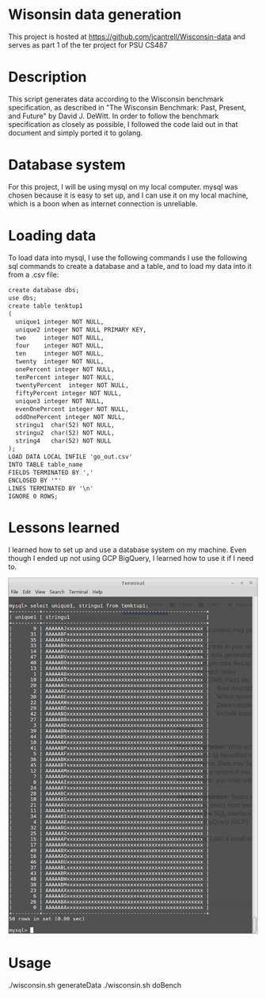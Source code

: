# Wisonsin data generation
This project is hosted at https://github.com/jcantrell/Wisconsin-data
and serves as part 1 of the ter project for PSU CS487

# Description
This script generates data according to the Wisconsin benchmark
specification, as described in "The Wisconsin Benchmark: Past, Present, and
Future" by David J. DeWitt. In order to follow the benchmark specification
as closely as possible, I followed the code laid out in that document and
simply ported it to golang.

# Database system
For this project, I will be using mysql on my local computer. mysql was
chosen because it is easy to set up, and I can use it on my local machine,
which is a boon when as internet connection is unreliable.

# Loading data
To load data into mysql, I use the following commands
I use the following sql commands to create a database and a table, and to
load my data into it from a .csv file:

```
create database dbs;
use dbs;
create table tenktup1
(
  unique1 integer NOT NULL,
  unique2 integer NOT NULL PRIMARY KEY,
  two     integer NOT NULL,
  four    integer NOT NULL,
  ten     integer NOT NULL,
  twenty  integer NOT NULL,
  onePercent integer NOT NULL,
  tenPercent integer NOT NULL,
  twentyPercent  integer NOT NULL,
  fiftyPercent integer NOT NULL,
  unique3 integer NOT NULL,
  evenOnePercent integer NOT NULL,
  oddOnePercent integer NOT NULL,
  stringu1  char(52) NOT NULL,
  stringu2  char(52) NOT NULL,
  string4   char(52) NOT NULL
);
LOAD DATA LOCAL INFILE 'go_out.csv' 
INTO TABLE table_name
FIELDS TERMINATED BY ',' 
ENCLOSED BY '"'
LINES TERMINATED BY '\n'
IGNORE 0 ROWS;
```

# Lessons learned
I learned how to set up and use a database system on my machine. Even though
I ended up not using GCP BigQuery, I learned how to use it if I need to.

![unique1 and stringu1][selectscreenshot]

[selectscreenshot]: https://github.com/jcantrell/Wisconsin-data/blob/master/screenshot.png

# Usage
./wisconsin.sh generateData
./wisconsin.sh doBench <relation size>
